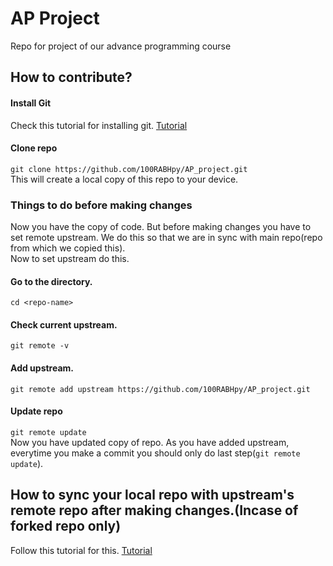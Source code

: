 # AP Project
Repo for project of our advance programming course

## How to contribute?
#### Install Git
Check this tutorial for installing git. [Tutorial](https://git-scm.com/book/en/v2/Getting-Started-Installing-Git/) 
#### Clone repo 
`git clone https://github.com/100RABHpy/AP_project.git`  
This will create a local copy of this repo to your device.

### Things to do before making changes
Now you have the copy of code. But before making changes you have to set remote upstream. We do this so that we are in sync with main repo(repo from which we copied this).  
Now to set upstream do this.  
#### Go to the directory.  
`cd <repo-name>`  
#### Check current upstream.  
`git remote -v `  
#### Add upstream.  
`git remote add upstream https://github.com/100RABHpy/AP_project.git`  
#### Update repo
`git remote update`  
Now you have updated copy of repo. As you have added upstream, everytime you make a commit you should only do last step(`git remote update`).

## How to sync your local repo with upstream's remote repo after making changes.(Incase of  forked repo only)
Follow this tutorial for this. [Tutorial](https://docs.github.com/en/free-pro-team@latest/github/collaborating-with-issues-and-pull-requests/syncing-a-fork)
